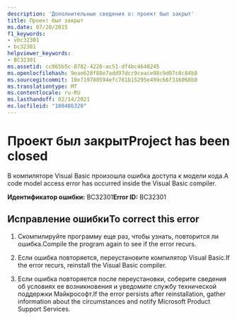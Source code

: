 ```yaml
---
description: 'Дополнительные сведения о: проект был закрыт'
title: Проект был закрыт
ms.date: 07/20/2015
f1_keywords:
- vbc32301
- bc32301
helpviewer_keywords:
- BC32301
ms.assetid: cc865b5c-8782-4228-ac51-df4bc4648245
ms.openlocfilehash: 9eae628f88e7add97dcc9ceace98c9d07c0c84b8
ms.sourcegitcommit: 10e719780594efc781b15295e499c66f316068b8
ms.translationtype: MT
ms.contentlocale: ru-RU
ms.lasthandoff: 02/14/2021
ms.locfileid: "100486320"
---
```

# <a name="project-has-been-closed"></a><span data-ttu-id="eb041-103">Проект был закрыт</span><span class="sxs-lookup"><span data-stu-id="eb041-103">Project has been closed</span></span>

<span data-ttu-id="eb041-104">В компиляторе Visual Basic произошла ошибка доступа к модели кода.</span><span class="sxs-lookup"><span data-stu-id="eb041-104">A code model access error has occurred inside the Visual Basic compiler.</span></span>  
  
 <span data-ttu-id="eb041-105">**Идентификатор ошибки:** BC32301</span><span class="sxs-lookup"><span data-stu-id="eb041-105">**Error ID:** BC32301</span></span>  
  
## <a name="to-correct-this-error"></a><span data-ttu-id="eb041-106">Исправление ошибки</span><span class="sxs-lookup"><span data-stu-id="eb041-106">To correct this error</span></span>  
  
1. <span data-ttu-id="eb041-107">Скомпилируйте программу еще раз, чтобы узнать, повторится ли ошибка.</span><span class="sxs-lookup"><span data-stu-id="eb041-107">Compile the program again to see if the error recurs.</span></span>  
  
2. <span data-ttu-id="eb041-108">Если ошибка повторяется, переустановите компилятор Visual Basic.</span><span class="sxs-lookup"><span data-stu-id="eb041-108">If the error recurs, reinstall the Visual Basic compiler.</span></span>  
  
3. <span data-ttu-id="eb041-109">Если ошибка повторяется после переустановки, соберите сведения об условиях ее возникновения и уведомите службу технической поддержки Майкрософт.</span><span class="sxs-lookup"><span data-stu-id="eb041-109">If the error persists after reinstallation, gather information about the circumstances and notify Microsoft Product Support Services.</span></span>  
